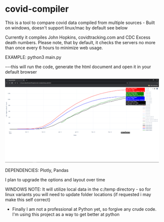 # covid-compiler
This is a tool to compare covid data compiled from multiple sources - Built on windows, doesn't support linux/mac by default see below

Currently it compiles John Hopkins, covidtracking.com and CDC Excess death numbers.
Please note, that by default, it checks the servers no more than once every 6 hours to minimize web usage.


EXAMPLE: python3 main.py

---this will run the code, generate the html document and open it in your default browser

![alt text](https://github.com/Skwerl23/covid-compiler/blob/master/example.png?raw=true)

DEPENDENCIES: Plotly, Pandas





I plan to upgrade the options and layout over time


WINDOWS NOTE:
It will utilize local data in the c:/temp directory - so for linux variants you will need to update folder locations
(if requested i may make this self correct)



- Finally I am not a professional at Python yet, so forgive any crude code. I'm using this project as a way to get better at python
